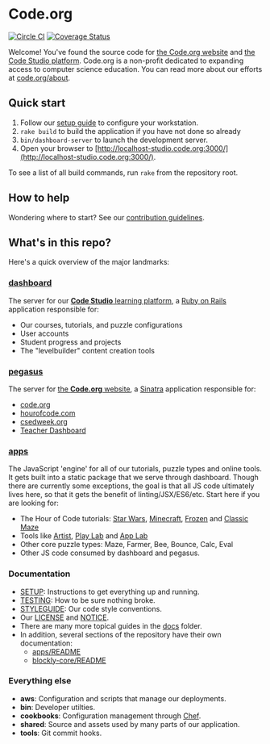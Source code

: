 # Code.org

[![Circle CI](https://circleci.com/gh/code-dot-org/code-dot-org/tree/staging.svg?style=svg)](https://circleci.com/gh/code-dot-org/code-dot-org/tree/staging)
[![Coverage Status](https://codecov.io/gh/code-dot-org/code-dot-org/branch/staging/graph/badge.svg)](https://codecov.io/gh/code-dot-org/code-dot-org)

Welcome! You've found the source code for [the Code.org website](https://code.org/) and [the Code Studio platform](https://studio.code.org/). Code.org is a non-profit dedicated to expanding access to computer science education. You can read more about our efforts at [code.org/about](https://code.org/about).

## Quick start

1. Follow our [setup guide](./SETUP.md) to configure your workstation.
2. `rake build` to build the application if you have not done so already
3. `bin/dashboard-server` to launch the development server.
4. Open your browser to [http://localhost-studio.code.org:3000/](http://localhost-studio.code.org:3000/).

To see a list of all build commands, run `rake` from the repository root.

## How to help

Wondering where to start?  See our [contribution guidelines](CONTRIBUTING.md).

## What's in this repo?
Here's a quick overview of the major landmarks:

### [dashboard](./dashboard)

The server for our [**Code Studio** learning platform](https://studio.code.org/), a [Ruby on Rails](http://rubyonrails.org/) application responsible for:

* Our courses, tutorials, and puzzle configurations
* User accounts
* Student progress and projects
* The "levelbuilder" content creation tools

### [pegasus](./pegasus)

The server for [the **Code.org** website](https://code.org/), a [Sinatra](http://www.sinatrarb.com/) application responsible for:

* [code.org](https://code.org)
* [hourofcode.com](https://hourofcode.com)
* [csedweek.org](https://csedweek.org)
* [Teacher Dashboard](http://code.org/teacher-dashboard)

### [apps](./apps)

The JavaScript 'engine' for all of our tutorials, puzzle types and online tools.  It gets built into a static package that we serve through dashboard. Though there are currently some exceptions, the goal is that all JS code ultimately lives here, so that it gets the benefit of linting/JSX/ES6/etc.
Start here if you are looking for:
* The Hour of Code tutorials: [Star Wars](https://code.org/starwars), [Minecraft](https://code.org/api/hour/begin/mc), [Frozen](https://studio.code.org/s/frozen) and [Classic Maze](http://studio.code.org/hoc/1)
* Tools like [Artist](https://studio.code.org/projects/artist), [Play Lab](https://studio.code.org/projects/playlab) and [App Lab](https://code.org/educate/applab)
* Other core puzzle types: Maze, Farmer, Bee, Bounce, Calc, Eval
* Other JS code consumed by dashboard and pegasus.

### Documentation

* [SETUP](./SETUP.md): Instructions to get everything up and running.
* [TESTING](./TESTING.md): How to be sure nothing broke.
* [STYLEGUIDE](./STYLEGUIDE.md): Our code style conventions.
* Our [LICENSE](./LICENSE) and [NOTICE](./NOTICE).
* There are many more topical guides in the [docs](./docs) folder.
* In addition, several sections of the repository have their own documentation:
  * [apps/README](./apps/README.md)
  * [blockly-core/README](./blockly-core/README.md)

### Everything else

* **aws**: Configuration and scripts that manage our deployments.
* **bin**: Developer utilties.
* **cookbooks**: Configuration management through [Chef](https://www.chef.io/).
* **shared**: Source and assets used by many parts of our application.
* **tools**: Git commit hooks.
